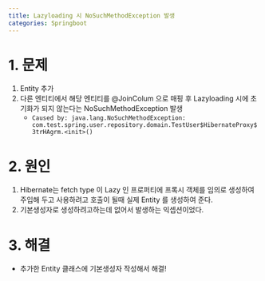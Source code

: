 ```yaml
---
title: Lazyloading 시 NoSuchMethodException 발생
categories: Springboot
---
```


# 1. 문제
1. Entity 추가
2. 다른 엔티티에서 해당 엔티티를 @JoinColum 으로 매핑 후 Lazyloading 시에 초기화가 되지 않는다는 NoSuchMethodException 발생
    - `Caused by: java.lang.NoSuchMethodException:
    com.test.spring.user.repository.domain.TestUser$HibernateProxy$3trHAgrm.<init>()`

# 2. 원인
1. Hibernate는 fetch type 이 Lazy 인 프로퍼티에 프록시 객체를 임의로 생성하여 주입해 두고 사용하려고 호출이 될때 실제 Entity 를 생성하여 준다.
2. 기본생성자로 생성하려고하는데 없어서 발생하는 익셉션이었다.

# 3. 해결
- 추가한 Entity 클래스에 기본생성자 작성해서 해결!